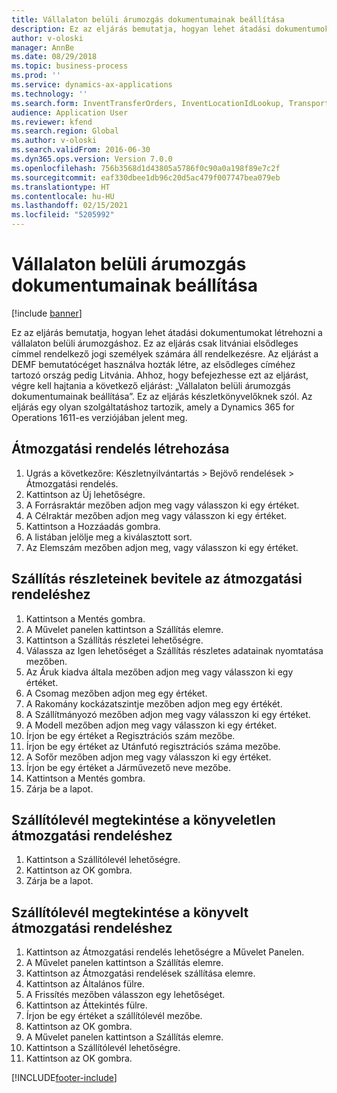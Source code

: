 ```yaml
---
title: Vállalaton belüli árumozgás dokumentumainak beállítása
description: Ez az eljárás bemutatja, hogyan lehet átadási dokumentumokat létrehozni a vállalaton belüli árumozgáshoz.
author: v-oloski
manager: AnnBe
ms.date: 08/29/2018
ms.topic: business-process
ms.prod: ''
ms.service: dynamics-ax-applications
ms.technology: ''
ms.search.form: InventTransferOrders, InventLocationIdLookup, TransportationDocument, HcmWorkerLookUp, SrsReportViewerForm, InventTransferParmShip
audience: Application User
ms.reviewer: kfend
ms.search.region: Global
ms.author: v-oloski
ms.search.validFrom: 2016-06-30
ms.dyn365.ops.version: Version 7.0.0
ms.openlocfilehash: 756b3568d1d43805a5786f0c90a0a198f89e7c2f
ms.sourcegitcommit: eaf330dbee1db96c20d5ac479f007747bea079eb
ms.translationtype: HT
ms.contentlocale: hu-HU
ms.lasthandoff: 02/15/2021
ms.locfileid: "5205992"
---
```

# <a name="set-up-the-transfer-documents-for-goods-movement-inside-a-company"></a>Vállalaton belüli árumozgás dokumentumainak beállítása

[!include [banner](../../includes/banner.md)]

Ez az eljárás bemutatja, hogyan lehet átadási dokumentumokat létrehozni a vállalaton belüli árumozgáshoz. Ez az eljárás csak litvániai elsődleges címmel rendelkező jogi személyek számára áll rendelkezésre. Az eljárást a DEMF bemutatócéget használva hozták létre, az elsődleges címéhez tartozó ország pedig Litvánia. Ahhoz, hogy befejezhesse ezt az eljárást, végre kell hajtania a következő eljárást: „Vállalaton belüli árumozgás dokumentumainak beállítása”. Ez az eljárás készletkönyvelőknek szól. Az eljárás egy olyan szolgáltatáshoz tartozik, amely a Dynamics 365 for Operations 1611-es verziójában jelent meg.


## <a name="create-a-transfer-order"></a>Átmozgatási rendelés létrehozása
1. Ugrás a következőre: Készletnyilvántartás > Bejövő rendelések > Átmozgatási rendelés.
2. Kattintson az Új lehetőségre.
3. A Forrásraktár mezőben adjon meg vagy válasszon ki egy értéket.
4. A Célraktár mezőben adjon meg vagy válasszon ki egy értéket.
5. Kattintson a Hozzáadás gombra.
6. A listában jelölje meg a kiválasztott sort.
7. Az Elemszám mezőben adjon meg, vagy válasszon ki egy értéket.

## <a name="enter-transportation-details-for-the-transfer-order"></a>Szállítás részleteinek bevitele az átmozgatási rendeléshez
1. Kattintson a Mentés gombra.
2. A Művelet panelen kattintson a Szállítás elemre.
3. Kattintson a Szállítás részletei lehetőségre.
4. Válassza az Igen lehetőséget a Szállítás részletes adatainak nyomtatása mezőben.
5. Az Áruk kiadva általa mezőben adjon meg vagy válasszon ki egy értéket.
6. A Csomag mezőben adjon meg egy értéket.
7. A Rakomány kockázatszintje mezőben adjon meg egy értékét.
8. A Szállítmányozó mezőben adjon meg vagy válasszon ki egy értéket.
9. A Modell mezőben adjon meg vagy válasszon ki egy értéket.
10. Írjon be egy értéket a Regisztrációs szám mezőbe.
11. Írjon be egy értéket az Utánfutó regisztrációs száma mezőbe.
12. A Sofőr mezőben adjon meg vagy válasszon ki egy értéket.
13. Írjon be egy értéket a Járművezető neve mezőbe.
14. Kattintson a Mentés gombra.
15. Zárja be a lapot.

## <a name="view-the-packing-slip-for-the-unposted-transfer-order"></a>Szállítólevél megtekintése a könyveletlen átmozgatási rendeléshez
1. Kattintson a Szállítólevél lehetőségre.
2. Kattintson az OK gombra.
3. Zárja be a lapot.

## <a name="view-the-packing-slip-for-the-posted-transfer-order"></a>Szállítólevél megtekintése a könyvelt átmozgatási rendeléshez
1. Kattintson az Átmozgatási rendelés lehetőségre a Művelet Panelen.
2. A Művelet panelen kattintson a Szállítás elemre.
3. Kattintson az Átmozgatási rendelések szállítása elemre.
4. Kattintson az Általános fülre.
5. A Frissítés mezőben válasszon egy lehetőséget.
6. Kattintson az Áttekintés fülre.
7. Írjon be egy értéket a szállítólevél mezőbe.
8. Kattintson az OK gombra.
9. A Művelet panelen kattintson a Szállítás elemre.
10. Kattintson a Szállítólevél lehetőségre.
11. Kattintson az OK gombra.



[!INCLUDE[footer-include](../../../includes/footer-banner.md)]
